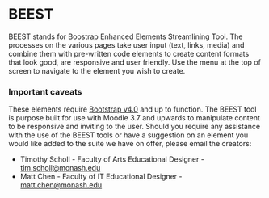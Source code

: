 # BEEST
<p>BEEST stands for Boostrap Enhanced Elements Streamlining Tool. The processes on the various pages take user input (text, links, media) and combine them with pre-written code elements to create content formats that look good, are responsive and user friendly. Use the menu at the top of screen to navigate to the element you wish to create.</p>
<h3>Important caveats</h3>
<p>These elements require <a href="https://getbootstrap.com/docs/4.0/getting-started/introduction/" target="_blank">Bootstrap v4.0</a> and up to function. The BEEST tool is purpose built for use with Moodle 3.7 and upwards to manipulate content to be responsive and inviting to the user. Should you require any assistance with the use of the BEEST tools or have a suggestion on an element you would like added to the suite we have on offer, please email the creators:</p>
<ul>
  <li>Timothy Scholl - Faculty of Arts Educational Designer - <a href="https://mail.google.com/mail/u/0/?view=cm&fs=1&to=tim.scholl@monash.edu&su=Question%20about%20BEEST%20tool" target="_blank">tim.scholl@monash.edu</a></li>
    <li>Matt Chen - Faculty of IT Educational Designer - <a href="https://mail.google.com/mail/u/0/?view=cm&fs=1&to=matt.chen@monash.edu&su=Question%20about%20BEEST%20tool" target="_blank">matt.chen@monash.edu</a></li>
</ul>
